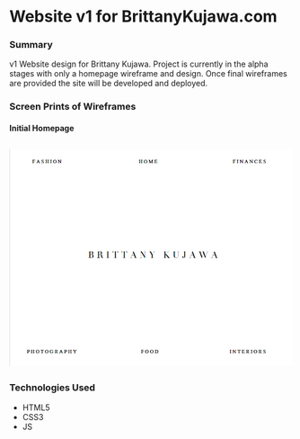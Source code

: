 # Website v1 for BrittanyKujawa.com
### Summary
v1 Website design for Brittany Kujawa.  Project is currently in the alpha stages with only a homepage wireframe and design.  Once final wireframes are provided the site will be developed and deployed.
### Screen Prints of Wireframes
#### Initial Homepage
![Wireframe #1][image-1]
-
### Technologies Used
- HTML5
- CSS3
- JS

[image-1]:	readmeimg/wireframe1.jpg "Wireframe #1"
